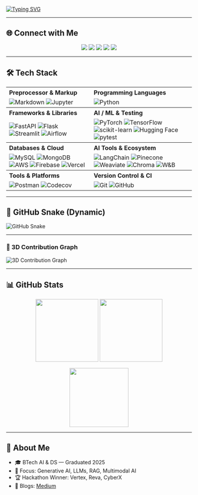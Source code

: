 <!-- README.md for VigneshKrish16 -->

<!-- Typing animated header (readme-typing-svg) -->
[![Typing SVG](https://readme-typing-svg.demolab.com?font=Fira+Code&size=34&duration=3000&pause=1000&color=FF5733&center=true&vCenter=true&width=1200&lines=Hey+👋+I'm+Vignesh+K;AI+%26+Data+Science+Engineer;Generative+AI+Explorer;ML+%7C+DL+%7C+RAG+%7C+LLMs)](https://git.io/typing-svg)


---

## 🌐 Connect with Me
<p align="center">
  <a href="https://github.com/VigneshKrish16"><img src="https://img.shields.io/badge/GitHub-181717?style=for-the-badge&logo=github&logoColor=white"/></a>
  <a href="https://www.linkedin.com/in/vignesh-k-55ab80260"><img src="https://img.shields.io/badge/LinkedIn-0A66C2?style=for-the-badge&logo=linkedin&logoColor=white"/></a>
  <a href="https://stackoverflow.com/users/22795704/vignesh-k"><img src="https://img.shields.io/badge/StackOverflow-F58025?style=for-the-badge&logo=stackoverflow&logoColor=white"/></a>
  <a href="https://tadcxty7lnobglmlz4vilg.on.drv.tw/www.vignesh'sportfolio.com/"><img src="https://img.shields.io/badge/Portfolio-FF007F?style=for-the-badge&logo=vercel&logoColor=white"/></a>
  <a href="https://vigneshkrish16.medium.com/"><img src="https://img.shields.io/badge/Medium-12100E?style=for-the-badge&logo=medium&logoColor=white"/></a>
</p>

---

## 🛠 Tech Stack
<table>
  <tr>
    <th align="left">Preprocessor &amp; Markup</th>
    <th align="left">Programming Languages</th>
  </tr>
  <tr>
    <td>
      <img src="https://img.shields.io/badge/Markdown-000000?style=for-the-badge&logo=markdown&logoColor=white" alt="Markdown"/>
      <img src="https://img.shields.io/badge/Jupyter-F37626?style=for-the-badge&logo=jupyter&logoColor=white" alt="Jupyter"/>
    </td>
    <td>
      <img src="https://img.shields.io/badge/Python-3670A0?style=for-the-badge&logo=python&logoColor=ffdd54" alt="Python"/>
    </td>
  </tr>

  <tr>
    <th align="left">Frameworks &amp; Libraries</th>
    <th align="left">AI / ML &amp; Testing</th>
  </tr>
  <tr>
    <td>
      <img src="https://img.shields.io/badge/FastAPI-009688?style=for-the-badge&logo=fastapi&logoColor=white" alt="FastAPI"/>
      <img src="https://img.shields.io/badge/Flask-000000?style=for-the-badge&logo=flask&logoColor=white" alt="Flask"/>
      <img src="https://img.shields.io/badge/Streamlit-FF4B4B?style=for-the-badge&logo=streamlit&logoColor=white" alt="Streamlit"/>
      <img src="https://img.shields.io/badge/Apache%20Airflow-017CEE?style=for-the-badge&logo=apache-airflow&logoColor=white" alt="Airflow"/>
    </td>
    <td>
      <img src="https://img.shields.io/badge/PyTorch-EE4C2C?style=for-the-badge&logo=pytorch&logoColor=white" alt="PyTorch"/>
      <img src="https://img.shields.io/badge/TensorFlow-FF6F00?style=for-the-badge&logo=tensorflow&logoColor=white" alt="TensorFlow"/>
      <img src="https://img.shields.io/badge/Scikit--learn-F7931E?style=for-the-badge&logo=scikit-learn&logoColor=white" alt="scikit-learn"/>
      <img src="https://img.shields.io/badge/Hugging%20Face-FFD21E?style=for-the-badge&logo=huggingface&logoColor=black" alt="Hugging Face"/>
      <img src="https://img.shields.io/badge/Pytest-0A9EDC?style=for-the-badge&logo=pytest&logoColor=white" alt="pytest"/>
    </td>
  </tr>

  <tr>
    <th align="left">Databases &amp; Cloud</th>
    <th align="left">AI Tools &amp; Ecosystem</th>
  </tr>
  <tr>
    <td>
      <img src="https://img.shields.io/badge/MySQL-000?style=for-the-badge&logo=mysql&logoColor=white" alt="MySQL"/>
      <img src="https://img.shields.io/badge/MongoDB-4ea94b?style=for-the-badge&logo=mongodb&logoColor=white" alt="MongoDB"/>
      <img src="https://img.shields.io/badge/AWS-FF9900?style=for-the-badge&logo=amazonaws&logoColor=white" alt="AWS"/>
      <img src="https://img.shields.io/badge/Firebase-039BE5?style=for-the-badge&logo=firebase&logoColor=white" alt="Firebase"/>
      <img src="https://img.shields.io/badge/Vercel-000000?style=for-the-badge&logo=vercel&logoColor=white" alt="Vercel"/>
    </td>
    <td>
      <img src="https://img.shields.io/badge/LangChain-1C3C3C?style=for-the-badge&logo=python&logoColor=white" alt="LangChain"/>
      <img src="https://img.shields.io/badge/Pinecone-2C2D72?style=for-the-badge&logo=pinecone&logoColor=white" alt="Pinecone"/>
      <img src="https://img.shields.io/badge/Weaviate-00BFA5?style=for-the-badge&logo=weaviate&logoColor=white" alt="Weaviate"/>
      <img src="https://img.shields.io/badge/ChromaDB-4B0082?style=for-the-badge&logo=python&logoColor=white" alt="Chroma"/>
      <img src="https://img.shields.io/badge/Weights%20%26%20Biases-FFBE00?style=for-the-badge&logo=wandb&logoColor=black" alt="W&B"/>
    </td>
  </tr>

  <tr>
    <th align="left">Tools &amp; Platforms</th>
    <th align="left">Version Control &amp; CI</th>
  </tr>
  <tr>
    <td>
      <img src="https://img.shields.io/badge/Postman-FF6C37?style=for-the-badge&logo=postman&logoColor=white" alt="Postman"/>
      <img src="https://img.shields.io/badge/Codecov-F868A6?style=for-the-badge&logo=codecov&logoColor=white" alt="Codecov"/>
    </td>
    <td>
      <img src="https://img.shields.io/badge/Git-F05032?style=for-the-badge&logo=git&logoColor=white" alt="Git"/>
      <img src="https://img.shields.io/badge/GitHub-181717?style=for-the-badge&logo=github&logoColor=white" alt="GitHub"/>
    </td>
  </tr>
</table>

---

## 🐍 GitHub Snake (Dynamic)
<picture>
  <source media="(prefers-color-scheme: dark)" srcset="dist/github-snake-dark.svg" />
  <source media="(prefers-color-scheme: light)" srcset="dist/github-snake.svg" />
  <img alt="GitHub Snake" src="dist/github-snake.svg" />
</picture>


---

### 🌌 3D Contribution Graph
<img alt="3D Contribution Graph" src="https://github.com/VigneshKrish16/VigneshKrish16/raw/main/profile-3d-contrib/profile-night-rainbow.svg" />


---

## 📊 GitHub Stats
<p align="center">
  <img src="https://github-readme-stats.vercel.app/api?username=VigneshKrish16&show_icons=true&theme=radical&count_private=true&hide_border=true" height="170"/>
  <img src="https://streak-stats.demolab.com?user=VigneshKrish16&theme=radical&hide_border=true" height="170"/>
</p>
<p align="center">
  <img src="https://github-readme-stats.vercel.app/api/top-langs/?username=VigneshKrish16&layout=compact&theme=radical&hide_border=true" height="160"/>
</p>

---

## 🚀 About Me
- 🎓 BTech AI & DS — Graduated 2025  
- 🤖 Focus: Generative AI, LLMs, RAG, Multimodal AI  
- 🏆 Hackathon Winner: Vertex, Reva, CyberX  
- 📄 Blogs: [Medium](https://vigneshkrish16.medium.com)  
